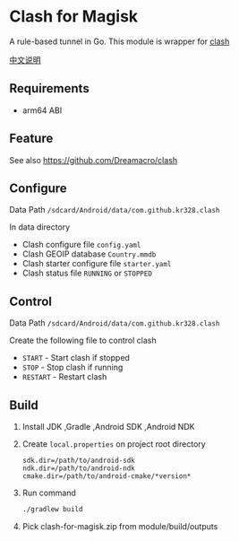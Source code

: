 # Clash for Magisk

A rule-based tunnel in Go. This module is wrapper for [clash](https://github.com/Dreamacro/clash) 

[中文说明](README_zh.md)

## Requirements

* arm64 ABI

## Feature

See also https://github.com/Dreamacro/clash

## Configure

Data Path  `/sdcard/Android/data/com.github.kr328.clash`

In data directory

* Clash configure file `config.yaml`
* Clash GEOIP database `Country.mmdb`
* Clash starter configure file `starter.yaml`
* Clash status file `RUNNING` or `STOPPED`

## Control

Data Path  `/sdcard/Android/data/com.github.kr328.clash`

Create the following file to control clash

* `START` - Start clash if stopped
* `STOP` - Stop clash if running
* `RESTART` - Restart clash 



## Build

1. Install JDK ,Gradle ,Android SDK ,Android NDK  

2. Create `local.properties` on project root directory  
   ```properties
   sdk.dir=/path/to/android-sdk
   ndk.dir=/path/to/android-ndk
   cmake.dir=/path/to/android-cmake/*version*
   ```

3. Run command   
   ```bash
   ./gradlew build
   ```

4. Pick clash-for-magisk.zip from module/build/outputs  
